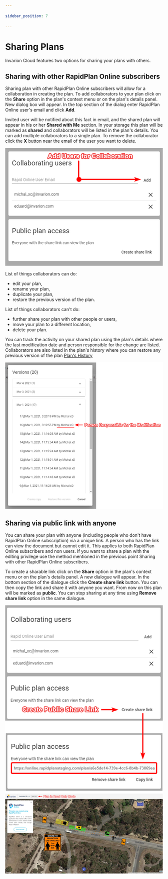 ```yaml
---

sidebar_position: 7

---
```

# Sharing Plans

Invarion Cloud features two options for sharing your plans with others.

## Sharing with other RapidPlan Online subscribers

Sharing plan with other RapidPlan Online subscribers will allow for a collaboration in creating the plan. To add collaborators to your plan click on the **Share** option in the plan's context menu or on the plan's details panel. New dialog box will appear. In the top section of the dialog enter RapidPlan Online user's email and click **Add**.

Invited user will be notified about this fact in email, and the shared plan will appear in his or her **Shared with Me** section. In your storage this plan will be marked as **shared** and collaborators will be listed in the plan's details. You can add multiple collaborators to a single plan. To remove the collaborator click the **X** button near the email of the user you want to delete.

![Share Plan Dialogue](./assets/Adding_Users_To_The_Plan.png)

List of things collaborators can do:

- edit your plan,
- rename your plan,
- duplicate your plan,
- restore the previous version of the plan.

List of things collaborators can't do:

- further share your plan with other people or users,
- move your plan to a different location,
- delete your plan.  

You can track the activity on your shared plan using the plan's details where the last modification date and person responsible for the change are listed. Collaborators are also listed in the plan's history where you can restore any previous version of the plan [Plan's History](./plans-history.md)

![Plan's History](./assets/Collaborators_In_Plan_History.png)

## Sharing via public link with anyone

You can share your plan with anyone (including people who don't have RapidPlan Online subscription) via a unique link. A person who has the link can view the document but cannot edit it. This applies to both RapidPlan Online subscribers and non users. If you want to share a plan with the editing privilege use the method mentioned in the previous point Sharing with other RapidPlan Online subscribers.

To create a sharable link click on the **Share** option in the plan's context menu or on the plan's details panel. A new dialogue will appear. In the bottom section of the dialogue click the **Create share link** button. You can then copy the link and share it with anyone you want. From now on this plan will be marked as **public**. You can stop sharing at any time using **Remove share link** option in the same dialogue.

![Create Public Link](./assets/Creating_Public_Link.png)
![Plan in Read Only Mode](./assets/Plan_In_Read_Only_Mode.png)
